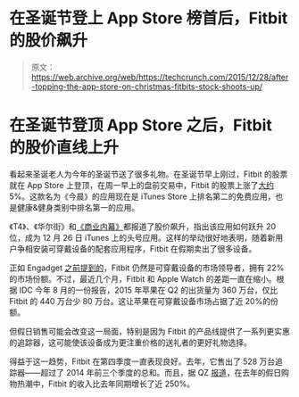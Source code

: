 # 在圣诞节登上 App Store 榜首后，Fitbit 的股价飙升 

> 原文：<https://web.archive.org/web/https://techcrunch.com/2015/12/28/after-topping-the-app-store-on-christmas-fitbits-stock-shoots-up/>

# 在圣诞节登顶 App Store 之后，Fitbit 的股价直线上升

看起来圣诞老人为今年的圣诞节送了很多礼物。在圣诞节早上刚过，Fitbit 的股票就在 App Store 上登顶，在周一早上的盘前交易中，Fitbit 的股票上涨了[大约](https://web.archive.org/web/20221207053738/http://www.thestreet.com/story/13407507/1/fitbit-fit-stock-climbs-on-indications-of-successful-holiday-season.html?cm_ven=RSSFeed)5%。这款名为《今晨》的应用现在是 iTunes Store 上排名第二的免费应用，也是健康&健身类别中排名第一的应用。

《T4》、《华尔街》和[《商业内幕》](https://web.archive.org/web/20221207053738/http://www.businessinsider.com/fitbit-shares-jump-as-app-reaches-top-of-app-store-during-christmas-2015-12)都报道了股价飙升，指出该应用如何跃升 20 位，成为 12 月 26 日 iTunes 上的头号应用。这样的举动很好地表明，随着新用户争相安装可穿戴设备的配套应用程序，Fitbit 在假期卖出了很多设备。

正如 Engadget [之前提到的](https://web.archive.org/web/20221207053738/http://www.engadget.com/2015/12/26/fitbit-top-of-app-store-charts/)，Fitbit 仍然是可穿戴设备的市场领导者，拥有 22%的市场份额。不过，最近几个月，Fitbit 和 Apple Watch 的差距一直在缩小。根据 IDC 今年 8 月的一份报告，2015 年苹果在 Q2 的出货量为 360 万台，仅比 Fitbit 的 440 万台少 80 万台。这让苹果在可穿戴设备市场占据了近 20%的份额。

但假日销售可能会改变这一局面，特别是因为 Fitbit 的产品线提供了一系列更实惠的追踪器，这可能使该设备成为更注重价格的送礼者的更好礼物选择。

得益于这一趋势，Fitbit 在第四季度一直表现良好。去年，它售出了 528 万台追踪器——超过了 2014 年前三个季度的总和。而且，据 QZ [报道](https://web.archive.org/web/20221207053738/http://qz.com/581789/fitbit-topped-apples-app-chart-on-christmas-day/)，在去年的假日购物热潮中，Fitbit 的收入比去年同期增长了近 250%。
